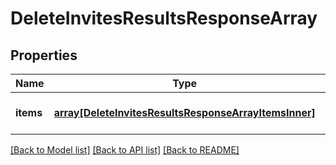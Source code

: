 # DeleteInvitesResultsResponseArray

## Properties
Name | Type | Description | Notes
------------ | ------------- | ------------- | -------------
**items** | [**array[DeleteInvitesResultsResponseArrayItemsInner]**](DeleteInvitesResultsResponseArrayItemsInner.md) |  | [optional] [default to null]

[[Back to Model list]](../README.md#documentation-for-models) [[Back to API list]](../README.md#documentation-for-api-endpoints) [[Back to README]](../README.md)


